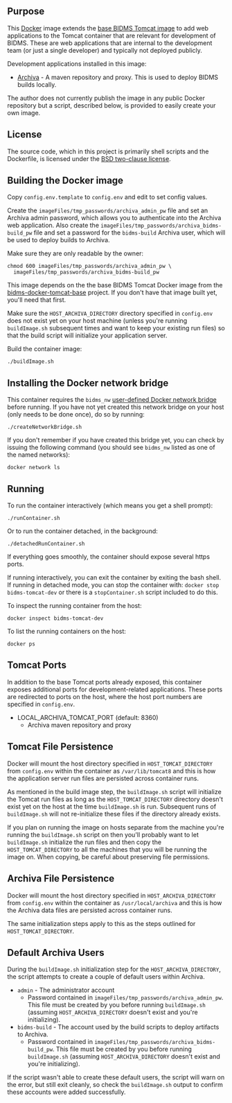 ## Purpose

This [Docker](http://www.docker.com/) image extends the [base BIDMS Tomcat
image](http://www.github.com/calnet-oss/bidms-docker-tomcat-base) to add web
applications to the Tomcat container that are relevant for development of
BIDMS.  These are web applications that are internal to the development team
(or just a single developer) and typically not deployed publicly.

Development applications installed in this image:
* [Archiva](http://archiva.apache.org/) - A maven repository and proxy. 
  This is used to deploy BIDMS builds locally.

The author does not currently publish the image in any public Docker
repository but a script, described below, is provided to easily create your
own image.

## License

The source code, which in this project is primarily shell scripts and the
Dockerfile, is licensed under the [BSD two-clause license](LICENSE.txt).

## Building the Docker image

Copy `config.env.template` to `config.env` and edit to set config values.

Create the `imageFiles/tmp_passwords/archiva_admin_pw` file and set an
Archiva admin password, which allows you to authenticate into the Archiva
web application.  Also create the
`imageFiles/tmp_passwords/archiva_bidms-build_pw` file and set a password
for the `bidms-build` Archiva user, which will be used to deploy builds to
Archiva.

Make sure they are only readable by the owner:
```
chmod 600 imageFiles/tmp_passwords/archiva_admin_pw \
  imageFiles/tmp_passwords/archiva_bidms-build_pw
```

This image depends on the the base BIDMS Tomcat Docker image from the
[bidms-docker-tomcat-base](http://www.github.com/calnet-oss/bidms-docker-tomcat-base)
project.  If you don't have that image built yet, you'll need that first.

Make sure the `HOST_ARCHIVA_DIRECTORY` directory specified in `config.env`
does not exist yet on your host machine (unless you're running
`buildImage.sh` subsequent times and want to keep your existing run files)
so that the build script will initialize your application server.

Build the container image:
```
./buildImage.sh
```

## Installing the Docker network bridge

This container requires the `bidms_nw` [user-defined Docker network
bridge](https://docs.docker.com/engine/userguide/networking/#bridge-networks)
before running.  If you have not yet created this network bridge on your
host (only needs to be done once), do so by running:
```
./createNetworkBridge.sh
```

If you don't remember if you have created this bridge yet, you can check by
issuing the following command (you should see `bidms_nw` listed as one of
the named networks):
```
docker network ls
```

## Running

To run the container interactively (which means you get a shell prompt):
```
./runContainer.sh
```

Or to run the container detached, in the background:
```
./detachedRunContainer.sh
```

If everything goes smoothly, the container should expose several https
ports.

If running interactively, you can exit the container by exiting the bash
shell.  If running in detached mode, you can stop the container with:
`docker stop bidms-tomcat-dev` or there is a `stopContainer.sh` script
included to do this.

To inspect the running container from the host:
```
docker inspect bidms-tomcat-dev
```

To list the running containers on the host:
```
docker ps
```

## Tomcat Ports

In addition to the base Tomcat ports already exposed, this container exposes
additional ports for development-related applications.  These ports are
redirected to ports on the host, where the host port numbers are specified
in `config.env`.
  * LOCAL_ARCHIVA_TOMCAT_PORT (default: 8360)
    * Archiva maven repository and proxy

## Tomcat File Persistence

Docker will mount the host directory specified in `HOST_TOMCAT_DIRECTORY`
from `config.env` within the container as `/var/lib/tomcat8` and this is how
the application server run files are persisted across container runs.

As mentioned in the build image step, the `buildImage.sh` script will
initialize the Tomcat run files as long as the `HOST_TOMCAT_DIRECTORY`
directory doesn't exist yet on the host at the time `buildImage.sh` is run. 
Subsequent runs of `buildImage.sh` will not re-initialize these files if
the directory already exists.

If you plan on running the image on hosts separate from the machine you're
running the `buildImage.sh` script on then you'll probably want to let
`buildImage.sh` initialize the run files and then copy the
`HOST_TOMCAT_DIRECTORY` to all the machines that you will be running the
image on.  When copying, be careful about preserving file permissions.

## Archiva File Persistence

Docker will mount the host directory specified in `HOST_ARCHIVA_DIRECTORY`
from `config.env` within the container as `/usr/local/archiva` and this is
how the Archiva data files are persisted across container runs.

The same initialization steps apply to this as the steps outlined for
`HOST_TOMCAT_DIRECTORY`.

## Default Archiva Users

During the `buildImage.sh` initialization step for the
`HOST_ARCHIVA_DIRECTORY`, the script attempts to create a couple of default
users within Archiva.
* `admin` - The administrator account
  * Password contained in `imageFiles/tmp_passwords/archiva_admin_pw`.  This
    file must be created by you before running `buildImage.sh` (assuming
    `HOST_ARCHIVA_DIRECTORY` doesn't exist and you're initializing).
* `bidms-build` - The account used by the build scripts to deploy artifacts
  to Archiva.
  * Password contained in `imageFiles/tmp_passwords/archiva_bidms-build_pw`. 
    This file must be created by you before running `buildImage.sh`
    (assuming `HOST_ARCHIVA_DIRECTORY` doesn't exist and you're
    initializing).

If the script wasn't able to create these default users, the script will
warn on the error, but still exit cleanly, so check the `buildImage.sh`
output to confirm these accounts were added successfully.

